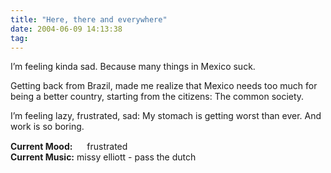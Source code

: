 ```yaml
---
title: "Here, there and everywhere"
date: 2004-06-09 14:13:38
tag: 
---
```

<p>I&#8217;m feeling kinda sad. Because many things in Mexico suck.</p>

<p>Getting back from Brazil, made me realize that Mexico needs too much for being a better country, starting from the citizens: The common society.</p>

<p>I&#8217;m feeling lazy, frustrated, sad: My stomach is getting worst than ever. And work is so boring.</p>

<p><strong>Current Mood:</strong> <img width="15" height="15" src="http://stat.livejournal.com/img/mood/growf/smileys/angry.gif"/> frustrated<br/><strong>Current Music:</strong> missy elliott - pass the dutch</p>
